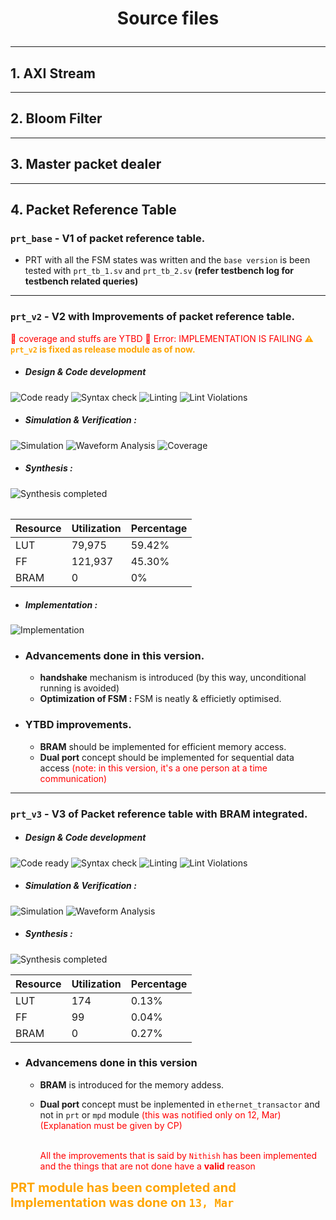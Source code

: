 
# <p align = center> Source files </p>


---
## 1. AXI Stream

---
## 2. Bloom Filter

---
## 3. Master packet dealer


---
## 4. Packet Reference Table

### `prt_base` - V1 of packet reference table.
- PRT with all the FSM states was written and the `base version` is been tested with `prt_tb_1.sv` and `prt_tb_2.sv` **(refer testbench log for testbench related queries)**



---
### `prt_v2` - V2 with Improvements of packet reference table.
<span style="color:red;">🚨 coverage and stuffs are YTBD</span>
<span style="color:red;">🚨 Error: IMPLEMENTATION IS FAILING</span>
<span style="color:orange; font-weight:bold;"> ⚠ `prt_v2` is fixed as release module as of now.</span> 

- ##### Design & Code development
<img alt="Code ready" src="https://img.shields.io/badge/Code-READY-green"> <img alt="Syntax check" src="https://img.shields.io/badge/Syntax Check-PASS-green">  <img alt="Linting" src="https://img.shields.io/badge/Linting-PASS-green"> <img alt="Lint Violations" src="https://img.shields.io/badge/Violations-0-GREEN"> 

- ##### Simulation & Verification :
<img alt="Simulation" src="https://img.shields.io/badge/Simulation-PASS-green">  <img alt="Waveform Analysis" src="https://img.shields.io/badge/Waveform Analysis-DONE-orange"> <img alt="Coverage" src="https://img.shields.io/badge/Coverage-0-GREEN"> <should be checked>


- ##### Synthesis :
<img alt="Synthesis completed" src="https://img.shields.io/badge/Synthesis-COMPLETE-green">  

######
| Resource | Utilization| Percentage |
|----------|------------|------------|
| LUT      | 79,975     | 59.42%     |
| FF       | 121,937    | 45.30%     |
| BRAM     | 0          | 0%         |

- ##### Implementation :
<img alt="Implementation" src="https://img.shields.io/badge/Implementation-FAIL-red"> 

- ### Advancements done in this version.
    - **handshake** mechanism is introduced (by this way, unconditional running is avoided)
    - **Optimization of FSM :** FSM is neatly & efficietly optimised.

- ### YTBD improvements.
    - **BRAM** should be implemented for efficient memory access.
    - **Dual port** concept should be implemented for sequential data access <span style="color:red;">(note: in this version, it's a one person at a time communication)</span>

--- 
### `prt_v3` - V3 of Packet reference table with BRAM integrated.

- ##### Design & Code development
<img alt="Code ready" src="https://img.shields.io/badge/Code-READY-green"> <img alt="Syntax check" src="https://img.shields.io/badge/Syntax Check-PASS-green">  <img alt="Linting" src="https://img.shields.io/badge/Linting-PASS-green"> <img alt="Lint Violations" src="https://img.shields.io/badge/Violations-0-GREEN"> 

- ##### Simulation & Verification :
<img alt="Simulation" src="https://img.shields.io/badge/Simulation-PASS-green">  <img alt="Waveform Analysis" src="https://img.shields.io/badge/Waveform Analysis-DONE-orange">

- ##### Synthesis :
<img alt="Synthesis completed" src="https://img.shields.io/badge/Synthesis-COMPLETE-green">  

| Resource | Utilization| Percentage |
|----------|------------|------------|
| LUT      | 174        | 0.13%      |
| FF       | 99         | 0.04%      |
| BRAM     | 0          | 0.27%      |

- ### Advancemens done in this version
    - **BRAM** is introduced for the memory addess.
    - **Dual port** concept must be inplemented in `ethernet_transactor` and not in `prt` or `mpd` module <span style = "color:red;"> (this was notified only on 12, Mar)       (Explanation must be given by CP) </span> 

        <br><span style = "color:red;"> All the improvements that is said by `Nithish` has been implemented and the things that are not done have a **valid** reason</span> 

<span style="color: orange; font-weight: bold; text-align: center; font-size: 20px;">
    PRT module has been completed and Implementation was done on <code>13, Mar</code>
</span>
